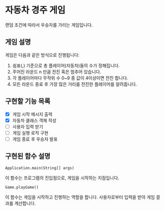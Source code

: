 # 자동차 경주 게임

랜덤 조건에 따라서 우승자를 가리는 게임입니다.

## 게임 설명

게임은 다음과 같은 방식으로 진행됩니다:

1. 쉼표(,) 기준으로 총 플레이어(자동차)들의 수가 정해집니다.
2. 주어진 라운드 n 만큼 전진 혹은 멈추어 있습니다.
3. 각 플레이어마다 무작위 수 0~9 중 값이 4이상이면 전진 합니다.
4. 모든 라운드 종료 후 가장 많은 거리를 전진한 플레이어를 알려줍니다.

## 구현할 기능 목록

- [x] 게임 시작 메시지 출력
- [x] 자동차 클래스 객체 작성
- [ ] 사용자 입력 받기
- [ ] 게임 실행 로직 구현
- [ ] 게임 종료 후 우승자 발표

## 구현된 함수 설명

`Application.main(String[] args)`

이 함수는 프로그램의 진입점으로, 게임을 시작하는 지점입니다.

`Game.playGame()`

이 함수는 게임을 시작하고 진행하는 역할을 합니다. 사용자로부터 입력을 받아 게임 결과를 계산합니다.